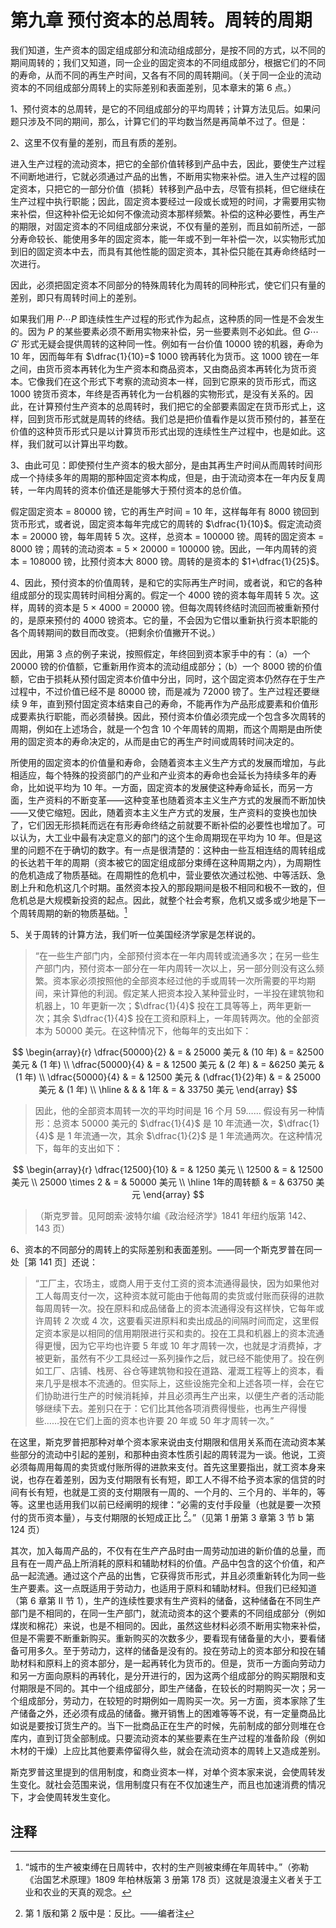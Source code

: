 <div class="annotate" markdown>

# 第九章 预付资本的总周转。周转的周期

我们知道，生产资本的固定组成部分和流动组成部分，是按不同的方式，以不同的期间周转的；我们又知道，同一企业的固定资本的不同组成部分，根据它们的不同的寿命，从而不同的再生产时间，又各有不同的周转期间。（关于同一企业的流动资本的不同组成部分周转上的实际差别和表面差别，见本章末的第 6 点。）

1、预付资本的总周转，是它的不同组成部分的平均周转；计算方法见后。如果问题只涉及不同的期间，那么，计算它们的平均数当然是再简单不过了。但是：

2、这里不仅有量的差别，而且有质的差别。

进入生产过程的流动资本，把它的全部价值转移到产品中去，因此，要使生产过程不间断地进行，它就必须通过产品的出售，不断用实物来补偿。进入生产过程的固定资本，只把它的一部分价值（损耗）转移到产品中去，尽管有损耗，但它继续在生产过程中执行职能；因此，固定资本要经过一段或长或短的时间，才需要用实物来补偿，但这种补偿无论如何不像流动资本那样频繁。补偿的这种必要性，再生产的期限，对固定资本的不同组成部分来说，不仅有量的差别，而且如前所述，一部分寿命较长、能使用多年的固定资本，能一年或不到一年补偿一次，以实物形式加到旧的固定资本中去，而具有其他性能的固定资本，其补偿只能在其寿命终结时一次进行。

因此，必须把固定资本不同部分的特殊周转化为周转的同种形式，使它们只有量的差别，即只有周转时间上的差别。

如果我们用 $P \cdots P$ 即连续性生产过程的形式作为起点，这种质的同一性是不会发生的。因为 $P$ 的某些要素必须不断用实物来补偿，另一些要素则不必如此。但 $G \cdots G'$ 形式无疑会提供周转的这种同一性。例如有一台价值 10000 镑的机器，寿命为 10 年，因而每年有 $\dfrac{1}{10}=$ 1000 镑再转化为货币。这 1000 镑在一年之间，由货币资本再转化为生产资本和商品资本，又由商品资本再转化为货币资本。它像我们在这个形式下考察的流动资本一样，回到它原来的货币形式，而这 1000 镑货币资本，年终是否再转化为一台机器的实物形式，是没有关系的。因此，在计算预付生产资本的总周转时，我们把它的全部要素固定在货币形式上，这样，回到货币形式就是周转的终结。我们总是把价值看作是以货币预付的，甚至在价值的这种货币形式只是以计算货币形式出现的连续性生产过程中，也是如此。这样，我们就可以计算出平均数。

3、由此可见：即使预付生产资本的极大部分，是由其再生产时间从而周转时间形成一个持续多年的周期的那种固定资本构成，但是，由于流动资本在一年内反复周转，一年内周转的资本价值还是能够大于预付资本的总价值。

假定固定资本 $=$ 80000 镑，它的再生产时间 $=$ 10 年，这样每年有 8000 镑回到货币形式，或者说，固定资本每年完成它的周转的 $\dfrac{1}{10}$。假定流动资本 $=$ 20000 镑，每年周转 5 次。这样，总资本 $=$ 100000 镑。周转的固定资本 $=$ 8000 镑；周转的流动资本 $=$ 5 $\times$ 20000 $=$ 100000 镑。因此，一年内周转的资本 $=$ 108000 镑，比预付资本大 8000 镑。周转的是资本的 $1+\dfrac{1}{25}$。

4、因此，预付资本的价值周转，是和它的实际再生产时间，或者说，和它的各种组成部分的现实周转时间相分离的。假定一个 4000 镑的资本每年周转 5 次。这样，周转的资本是 5 $\times$ 4000 $=$ 20000 镑。但每次周转终结时流回而被重新预付的，是原来预付的 4000 镑资本。它的量，不会因为它借以重新执行资本职能的各个周转期间的数目而改变。（把剩余价值撇开不说。）

因此，用第 3 点的例子来说，按照假定，年终回到资本家手中的有：（a）一个 20000 镑的价值额，它重新用作资本的流动组成部分；（b）一个 8000 镑的价值额，它由于损耗从预付固定资本价值中分出，同时，这个固定资本仍然存在于生产过程中，不过价值已经不是 80000 镑，而是减为 72000 镑了。生产过程还要继续 9 年，直到预付固定资本结束自己的寿命，不能再作为产品形成要素和价值形成要素执行职能，而必须替换。因此，预付资本价值必须完成一个包含多次周转的周期，例如在上述场合，就是一个包含 10 个年周转的周期，而这个周期是由所使用的固定资本的寿命决定的，从而是由它的再生产时间或周转时间决定的。

所使用的固定资本的价值量和寿命，会随着资本主义生产方式的发展而增加，与此相适应，每个特殊的投资部门的产业和产业资本的寿命也会延长为持续多年的寿命，比如说平均为 10 年。一方面，固定资本的发展使这种寿命延长，而另一方面，生产资料的不断变革——这种变革也随着资本主义生产方式的发展而不断加快——又使它缩短。因此，随着资本主义生产方式的发展，生产资料的变换也加快了，它们因无形损耗而远在有形寿命终结之前就要不断补偿的必要性也增加了。可以认为，大工业中最有决定意义的部门的这个生命周期现在平均为 10 年。但是这里的问题不在于确切的数字。有一点是很清楚的：这种由一些互相连结的周转组成的长达若干年的周期（资本被它的固定组成部分束缚在这种周期之内），为周期性的危机造成了物质基础。在周期性的危机中，营业要依次通过松弛、中等活跃、急剧上升和危机这几个时期。虽然资本投入的那段期间是极不相同和极不一致的，但危机总是大规模新投资的起点。因此，就整个社会考察，危机又或多或少地是下一个周转周期的新的物质基础。[^1]

5、关于周转的计算方法，我们听一位美国经济学家是怎样说的。

> “在一些生产部门内，全部预付资本在一年内周转或流通多次；在另一些生产部门内，预付资本一部分在一年内周转一次以上，另一部分则没有这么频繁。资本家必须按照他的全部资本经过他的手或周转一次所需要的平均期间，来计算他的利润。假定某人把资本投入某种营业时，一半投在建筑物和机器上，10 年更新一次；$\dfrac{1}{4}$ 投在工具等等上，两年更新一次；其余 $\dfrac{1}{4}$ 投在工资和原料上，一年周转两次。他的全部资本为 50000 美元。在这种情况下，他每年的支出如下：

$$
\begin{array}{r}
    \dfrac{50000}{2} & = & 25000 美元 & (10 年) & = &2500 美元 & (1 年) \\
    \dfrac{50000}{4} & = & 12500 美元 & (2 年) & = &6250 美元 & (1 年) \\
    \dfrac{50000}{4} & = & 12500 美元 & (\dfrac{1}{2}年) & = & 25000 美元 & (1 年) \\
    \hline
    & & & 1年 & = & 33750 美元
\end{array}
$$

> 因此，他的全部资本周转一次的平均时间是 16 个月 59…… 假设有另一种情形：总资本 50000 美元的 $\dfrac{1}{4}$ 是 10 年流通一次，$\dfrac{1}{4}$ 是 1 年流通一次，其余 $\dfrac{1}{2}$ 是 1 年流通两次。在这种情况下，每年的支出如下：

$$
\begin{array}{r}
    \dfrac{12500}{10} & = & 1250 美元  \\
    12500 & = & 12500 美元 \\
    25000 \times 2 & = & 50000 美元 \\
    \hline
    1年的周转额 & = & 63750 美元
\end{array}
$$

> （斯克罗普。见阿朗索·波特尔编《政治经济学》1841 年纽约版第 142、143 页）

6、资本的不同部分的周转上的实际差别和表面差别。——同一个斯克罗普在同一处［第 141 页］还说：

> “工厂主，农场主，或商人用于支付工资的资本流通得最快，因为如果他对工人每周支付一次，这种资本就可能由于他每周的卖货或付账而获得的进款每周周转一次。投在原料和成品储备上的资本流通得没有这样快，它每年或许周转 2 次或 4 次，这要看买进原料和卖出成品的间隔时间而定，这里假定资本家是以相同的信用期限进行买和卖的。投在工具和机器上的资本流通得更慢，因为它平均也许要 5 年或 10 年才周转一次，也就是才消费掉，才被更新，虽然有不少工具经过一系列操作之后，就已经不能使用了。投在例如工厂、店铺、栈房、谷仓等建筑物和投在道路、灌溉工程等上的资本，看来几乎是根本不流通的。但实际上，这些设施完全和上述各项一样，会在它们协助进行生产的时候消耗掉，并且必须再生产出来，以便生产者的活动能够继续下去。差别只在于：它们比其他各项消费得慢些，也再生产得慢些……投在它们上面的资本也许要 20 年或 50 年才周转一次。”

在这里，斯克罗普把那种对单个资本家来说由支付期限和信用关系而在流动资本某些部分的流动中引起的差别，和那种由资本性质引起的周转混为一谈。他说，工资必须每周用每周的卖货或付账所得的进款来支付。首先这里要指出，就工资本身来说，也存在着差别，因为支付期限有长有短，即工人不得不给予资本家的信贷的时间有长有短，也就是工资的支付期限有一周的、一个月的、三个月的、半年的，等等。这里也适用我们以前已经阐明的规律：“必需的支付手段量（也就是要一次预付的货币资本量），与支付期限的长短成正比 [^2]。”（见第 1 册第 3 章第 3 节 b 第 124 页）

其次，加入每周产品的，不仅有在生产产品时由一周劳动加进的新价值的总量，而且有在一周产品上所消耗的原料和辅助材料的价值。产品中包含的这个价值，和产品一起流通。通过这个产品的出售，它获得货币形式，并且必须重新转化为同一些生产要素。这一点既适用于劳动力，也适用于原料和辅助材料。但我们已经知道（第 6 章第 II 节 1），生产的连续性要求有生产资料的储备，这种储备在不同生产部门是不相同的，在同一生产部门，就流动资本的这个要素的不同组成部分（例如煤炭和棉花）来说，也是不相同的。因此，虽然这些材料必须不断用实物来补偿，但是不需要不断重新购买。重新购买的次数多少，要看现有储备量的大小，要看储备可用多久。至于劳动力，这样的储备是没有的。投在劳动上的资本部分和投在辅助材料和原料上的资本部分，是一起再转化为货币的。但是，货币一方面向劳动力和另一方面向原料的再转化，是分开进行的，因为这两个组成部分的购买期限和支付期限是不同的。其中一个组成部分，即生产储备，在较长的时期购买一次；另一个组成部分，劳动力，在较短的时期例如一周购买一次。另一方面，资本家除了生产储备之外，还必须有成品的储备。撇开销售上的困难等等不说，有一定量商品比如说是要按订货生产的。当下一批商品正在生产的时候，先前制成的部分则堆在仓库内，直到订货全部制成。只要流动资本的某些要素在生产过程的准备阶段（例如木材的干燥）上应比其他要素停留得久些，就会在流动资本的周转上又造成差别。

斯克罗普这里提到的信用制度，和商业资本一样，对单个资本家来说，会使周转发生变化。就社会范围来说，信用制度只有在不仅加速生产，而且也加速消费的情况下，才会使周转发生变化。

## 注释

[^1]: “城市的生产被束缚在日周转中，农村的生产则被束缚在年周转中。”（弥勒《治国艺术原理》1809 年柏林版第 3 册第 178 页）这就是浪漫主义者关于工业和农业的天真的观念。

[^2]: 第 1 版和第 2 版中是：反比。——编者注

</div>